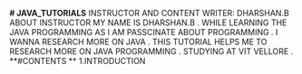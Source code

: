 **# JAVA_TUTORIALS**
INSTRUCTOR AND CONTENT WRITER: DHARSHAN.B
ABOUT INSTRUCTOR 
MY NAME IS DHARSHAN.B . WHILE LEARNING THE JAVA PROGRAMMING AS I AM PASSCINATE ABOUT PROGRAMMING . I WANNA RESEARCH MORE ON JAVA . THIS TUTORIAL HELPS ME TO RESEARCH MORE ON JAVA PROGRAMMING . STUDYING AT VIT VELLORE .  
**#CONTENTS **
1.INTRODUCTION
